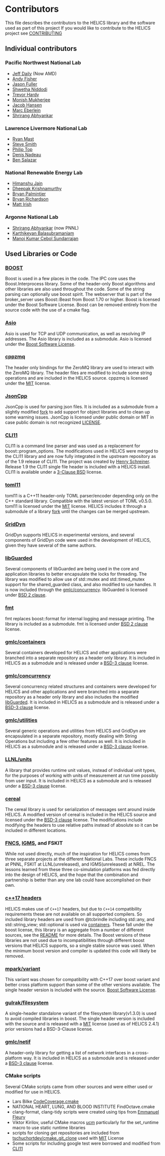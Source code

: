 # Contributors
This file describes the contributors to the HELICS library and the software used as part of this project
If you would like to contribute to the HELICS project see [CONTRIBUTING](CONTRIBUTING.md)
## Individual contributors
### Pacific Northwest National Lab
-   [Jeff Daily](https://github.com/jeffdaily) (Now AMD)
-   [Andy Fisher](https://github.com/afisher1)
-   [Jason Fuller](https://github.com/jcfuller1)
-   [Shwetha Niddodi](https://github.com/shwethanidd)
-   [Trevor Hardy](https://github.com/trevorhardy)
-   [Monish Mukherjee](https://github.com/MuMonish)
-   [Jacob Hansen](https://github.com/Jacobhansens)
-   [Marc Eberlein](https://github.com/eberleim)
-   [Shrirang Abhyankar](https://github.com/abhyshr)

### Lawrence Livermore National Lab
-   [Ryan Mast](https://github.com/nightlark)
-   [Steve Smith](https://github.com/smithsg84)
-   [Philip Top](https://github.com/phlptp)
-   [Denis Nadeau](https://github.com/dnadeau4)
-   [Ben Salazar](https://github.com/salazar33)

### National Renewable Energy Lab
-   [Himanshu Jain](https://github.com/HimanshuJain17)
-   [Dheepak Krishnamurthy](https://github.com/kdheepak)
-   [Bryan Palmintier](https://github.com/bpalmintier)
-   [Bryan Richardson](https://github.com/activeshadow)
-   [Matt Irish](https://github.com/mattirish)

### Argonne National Lab
-   [Shrirang Abhyankar](https://github.com/abhyshr) (now PNNL)
-   [Karthikeyan Balasubramaniam](https://github.com/karthikbalasu)
-   [Manoj Kumar Cebol Sundarrajan](https://github.com/manoj1511)

## Used Libraries or Code

### [BOOST](https://www.boost.org)
  Boost is used in a few places in the code. The IPC core uses the Boost.Interprocess library. Some of the header-only Boost algorithms and other libraries are also used throughout the code. Some of the string parsing can optionally use boost spirit. The webserver that is part of the broker_server uses Boost::Beast from Boost 1.70 or higher. Boost is licensed under the Boost Software License.  Boost can be removed entirely from the source code with the use of a cmake flag.

### [Asio](https://think-async.com/Asio)
  Asio is used for TCP and UDP communication, as well as resolving IP addresses. The Asio library is included as a submodule. Asio is licensed under the [Boost Software License](https://github.com/chriskohlhoff/asio/blob/master/asio/LICENSE_1_0.txt).

### [cppzmq](https://github.com/zeromq/cppzmq)
  The header only bindings for the ZeroMQ library are used to interact with the ZeroMQ library. The header files are modified to include some string operations and are included in the HELICS source. cppzmq is licensed under the [MIT](https://github.com/zeromq/cppzmq/blob/master/LICENSE) license.

### [JsonCpp](https://github.com/open-source-parsers/jsoncpp)
  JsonCpp is used for parsing json files. It is included as a submodule from a slightly modified [fork](https://github.com/phlptp/jsoncpp.git) to add support for object libraries and to clean up some warning issues. JsonCpp is licensed under public domain or MIT in case public domain is not recognized [LICENSE](https://github.com/open-source-parsers/jsoncpp/blob/master/LICENSE).

### [CLI11](https://github.com/CLIUtils/CLI11)
CLI11 is a command line parser and was used as a replacement for boost::program_options. The modifications used in HELICS were merged to the CLI11 library and are now fully integrated in the upstream repository as of the 1.9 release of CLI11.  The project was created by [Henry Schreiner](https://github.com/henryiii). Release 1.9 the CLI11 single file header is included with a HELICS install.  CLI11 is available under a [3-Clause BSD](https://github.com/CLIUtils/CLI11/blob/master/LICENSE) license.

### [toml11](https://github.com/ToruNiina/toml11)
  toml11 is a C\++11 header-only TOML parser/encoder depending only on the C++ standard library.  Compatible with the latest version of TOML v0.5.0. toml11 is licensed under the [MIT](https://github.com/ToruNiina/toml11/blob/master/LICENSE) license. HELICS includes it through a submodule of a library [fork](https://github.com/GMLC-TDC/toml11) until the changes can be merged upstream.

### [GridDyn](https://github.com/LLNL/GridDyn)
GridDyn supports HELICS in experimental versions, and several components of GridDyn code were used in the development of HELICS, given they have several of the same authors.

### [libGuarded](https://github.com/copperspice/libguarded)
Several components of libGuarded are being used in the core and application libraries to better encapsulate the locks for threading. The library was modified to allow use of std::mutex and std::timed_mutex support for the shared_guarded class, and also modified to use handles. It is now included through the [gmlc/concurrency](https://github.com/GMLC-TDC/concurrency). libGuarded is licensed under [BSD 2 clause](https://github.com/copperspice/libguarded/blob/master/LICENSE).

### [fmt](http://fmtlib.net/latest/index.html)
fmt replaces boost::format for internal logging and message printing. The library is included as a submodule. fmt is licensed under [BSD 2 clause](https://github.com/fmtlib/fmt/blob/master/LICENSE.rst) license.

### [gmlc/containers](https://github.com/GMLC-TDC/containers)
Several containers developed for HELICS and other applications were branched into a separate repository as a header only library. It is included in HELICS as a submodule and is released under a [BSD-3 clause](https://github.com/GMLC-TDC/containers/blob/master/LICENSE) license.

### [gmlc/concurrency](https://github.com/GMLC-TDC/concurrency)
Several concurrency related structures and containers were developed for HELICS and other applications and were branched into a separate repository as a header only library and also includes the modified [libGuarded](https://github.com/copperspice/libguarded). It is included in HELICS as a submodule and is released under a [BSD-3 clause](https://github.com/GMLC-TDC/concurrency/blob/master/LICENSE) license.

### [gmlc/utilities](https://github.com/GMLC-TDC/utilities)
Several generic operations and utilities from HELICS and GridDyn are encapsulated in a separate repository, mostly dealing with String Operations but including a few other features as well.  It is included in HELICS as a submodule and is released under a [BSD-3 clause](https://github.com/GMLC-TDC/utilities/blob/master/LICENSE) license.

### [LLNL/units](https://github.com/LLNL/units)
A library that provides runtime unit values, instead of individual unit types, for the purposes of working with units of measurement at run time possibly from user input.  It is included in HELICS as a submodule and is released under a [BSD-3 clause](https://github.com/LLNL/units/blob/master/LICENSE) license.

### [cereal](https://github.com/USCiLab/cereal)
The cereal library is used for serialization of messages sent around inside HELICS. A modified version of cereal is included in the HELICS source and licensed under the [BSD-3 clause](https://github.com/USCiLab/cereal/blob/master/LICENSE) license.   The modifications include modifying the headers to use relative paths instead of absolute so it can be included in different locations.

### [FNCS](https://github.com/FNCS/fncs), [IGMS](https://www.nrel.gov/docs/fy16osti/65552.pdf), and FSKIT
While not used directly, much of the inspiration for HELICS comes from three separate projects at the different National Labs. These include FNCS at PNNL, FSKIT at LLNL(unreleased), and IGMS(unreleased) at NREL. The lessons learned from these three co-simulation platforms was fed directly into the design of HELICS, and the hope that the combination and partnership is better than any one lab could have accomplished on their own.

### [c++17 headers](https://github.com/tcbrindle/cpp17_headers)
HELICS makes use of `C++17` headers, but due to `C++14` compatibility requirements these are not available on all supported compilers.  So included library headers are used from @tcbrindle including std\::any, and std\::string_view; std\::optional is used via [containers](https://github.com/GMLC-TDC/containers). These fall under the boost license, this library is an aggregate from a number of different sources, see the [README](https://github.com/tcbrindle/cpp17_headers/blob/master/README.md) for more details. The Boost versions of these libraries are not used due to incompatibilities through different boost versions that HELICS supports, so a single stable source was used. When the minimum boost version and compiler is updated this code will likely be removed.

### [mpark/variant](https://github.com/mpark/variant)
This variant was chosen for compatibility with C++17 over boost variant and better cross platform support than some of the other versions available. The single header version is included with the source. [Boost Software License](https://github.com/mpark/variant/blob/master/LICENSE.md).

### [gulrak/filesystem](https://github.com/gulrak/filesystem)
A single-header standalone variant of the filesystem library(v1.3.0) is used to avoid compiled libraries in boost. The single header version is included with the source and is released with a [MIT](https://github.com/gulrak/filesystem/blob/master/LICENSE) license (used as of HELICS 2.4.1) prior versions had a BSD-3-Clause license.

### [gmlc/netif](https://github.com/GMLC-TDC/netif)
A header-only library for getting a list of network interfaces in a cross-platform way.  It is included in HELICS as a submodule and is released under a [BSD-3 clause](https://github.com/GMLC-TDC/netif/blob/master/LICENSE) license.

### CMake scripts
Several CMake scripts came from other sources and were either used or modified for use in HELICS.
-   Lars Bilke [CodeCoverage.cmake](https://github.com/bilke/cmake-modules/blob/master/CodeCoverage.cmake)
-   NATIONAL HEART, LUNG, AND BLOOD INSTITUTE  FindOctave.cmake
-   clang-format, clang-tidy scripts were created using tips from [Emmanuel Fleury](http://www.labri.fr/perso/fleury/posts/programming/using-clang-tidy-and-clang-format.html)
-   Viktor Kirilov, useful CMake macros [ucm](https://github.com/onqtam/ucm)  particularly for the set_runtime macro to use static runtime libraries
-   scripts for cloning get repositories are included from [tschuchortdev/cmake_git_clone](https://github.com/tschuchortdev/cmake_git_clone) used with [MIT](https://github.com/tschuchortdev/cmake_git_clone/blob/master/LICENSE.TXT) License
-   Some scripts for including google test were borrowed and modified from [CLI11](https://github.com/CLIUtils/CLI11)
